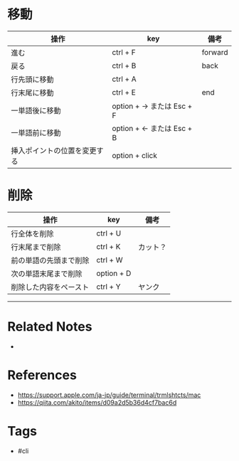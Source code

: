 # 移動
| 操作           | key |備考| 
| -------------- | --- |-|
| 進む | ctrl + F |forward|
| 戻る | ctrl + B |back|
| 行先頭に移動 | ctrl + A ||
| 行末尾に移動 | ctrl + E |end|
| 一単語後に移動 | option + → または Esc + F ||
| 一単語前に移動 | option + ← または Esc + B||
| 挿入ポイントの位置を変更する | option + click | |

# 削除
| 操作           | key |備考| 
| -------------- | --- |-|
| 行全体を削除 | ctrl + U ||
| 行末尾まで削除 | ctrl + K |カット？|
| 前の単語の先頭まで削除 | ctrl + W ||
| 次の単語末尾まで削除 | option + D ||
| 削除した内容をペースト | ctrl + Y |ヤンク|


---
# Related Notes
- 

# References
- https://support.apple.com/ja-jp/guide/terminal/trmlshtcts/mac
- https://qiita.com/akito/items/d09a2d5b36d4cf7bac6d

# Tags
- #cli